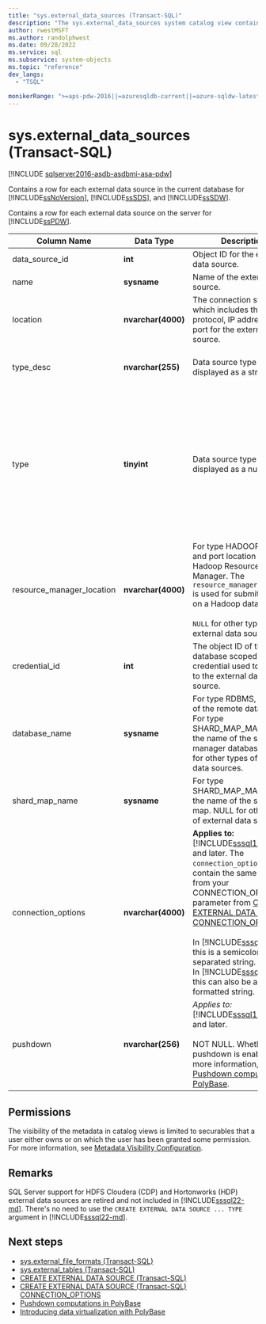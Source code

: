 ```yaml
---
title: "sys.external_data_sources (Transact-SQL)"
description: "The sys.external_data_sources system catalog view contains a row for each external data source in the current database."
author: rwestMSFT
ms.author: randolphwest
ms.date: 09/28/2022
ms.service: sql
ms.subservice: system-objects
ms.topic: "reference"
dev_langs:
  - "TSQL"

monikerRange: ">=aps-pdw-2016||=azuresqldb-current||=azure-sqldw-latest||>=sql-server-2016||>=sql-server-linux-2017||=azuresqldb-mi-current"
---
```

# sys.external_data_sources (Transact-SQL)

[!INCLUDE [sqlserver2016-asdb-asdbmi-asa-pdw](../../includes/applies-to-version/sqlserver2016-asdb-asdbmi-asa-pdw.md)]

  Contains a row for each external data source in the current database for [!INCLUDE[ssNoVersion](../../includes/ssnoversion-md.md)], [!INCLUDE[ssSDS](../../includes/sssds-md.md)], and [!INCLUDE[ssSDW](../../includes/sssdw-md.md)].

 Contains a row for each external data source on the server for [!INCLUDE[ssPDW](../../includes/sspdw-md.md)].

|Column Name|Data Type|Description|Range|  
|-----------------|---------------|-----------------|-----------|  
|data_source_id|**int**|Object ID for the external data source.||  
|name|**sysname**|Name of the external data source.||  
|location|**nvarchar(4000)**|The connection string, which includes the protocol, IP address, and port for the external data source.||  
|type_desc|**nvarchar(255)**|Data source type displayed as a string.|HADOOP, RDBMS, SHARD_MAP_MANAGER, REMOTE_DATA_ARCHIVE, BLOB_STORAGE, NONE|  
|type|**tinyint**|Data source type displayed as a number.|0 - HADOOP<br /><br /> 1 - RDBMS<br /><br /> 2 - SHARD_MAP_MANAGER<br /><br /> 3 - REMOTE_DATA_ARCHIVE<br /><br /> 4 - *internal use only*<br /><br /> 5 - BLOB_STORAGE<br /><br /> 6 - NONE |  
|resource_manager_location|**nvarchar(4000)**|For type HADOOP, the IP and port location of the Hadoop Resource Manager. The `resource_manager_location` is used for submitting a job on a Hadoop data source.<br /><br /> `NULL` for other types of external data sources.||  
|credential_id|**int**|The object ID of the database scoped credential used to connect to the external data source.||  
|database_name|**sysname**|For type RDBMS, the name of the remote database. For type SHARD_MAP_MANAGER, the name of the shard map manager database. NULL for other types of external data sources.||  
|shard_map_name|**sysname**|For type SHARD_MAP_MANAGER, the name of the shard map. NULL for other types of external data sources.||  
|connection_options|**nvarchar(4000)**|**Applies to:** [!INCLUDE[sssql19-md](../../includes/sssql19-md.md)] and later.  The `connection_options` will contain the same string from your CONNECTION_OPTIONS parameter from [CREATE EXTERNAL DATA SOURCE CONNECTION_OPTIONS](../../t-sql/statements/create-external-data-source-connection-options.md).<BR /><BR />In [!INCLUDE[sssql19-md](../../includes/sssql19-md.md)], this is a semicolon-separated string.<BR />In [!INCLUDE[sssql22-md](../../includes/sssql22-md.md)], this can also be a JSON-formatted string. | |
|pushdown|**nvarchar(256)**|*Applies to:* [!INCLUDE[sssql19-md](../../includes/sssql19-md.md)] and later.<br /><br />NOT NULL. Whether pushdown is enabled. For more information, see [Pushdown computations in PolyBase](../polybase/polybase-pushdown-computation.md).|ON, OFF |

## Permissions

 The visibility of the metadata in catalog views is limited to securables that a user either owns or on which the user has been granted some permission. For more information, see [Metadata Visibility Configuration](../../relational-databases/security/metadata-visibility-configuration.md).

## Remarks

SQL Server support for HDFS Cloudera (CDP) and Hortonworks (HDP) external data sources are retired and not included in [!INCLUDE[sssql22-md](../../includes/sssql22-md.md)]. There's no need to use the `CREATE EXTERNAL DATA SOURCE ... TYPE` argument in [!INCLUDE[sssql22-md](../../includes/sssql22-md.md)].

## Next steps

- [sys.external_file_formats (Transact-SQL)](../../relational-databases/system-catalog-views/sys-external-file-formats-transact-sql.md)
- [sys.external_tables (Transact-SQL)](../../relational-databases/system-catalog-views/sys-external-tables-transact-sql.md)
- [CREATE EXTERNAL DATA SOURCE (Transact-SQL)](../../t-sql/statements/create-external-data-source-transact-sql.md)
- [CREATE EXTERNAL DATA SOURCE (Transact-SQL) CONNECTION_OPTIONS](../../t-sql/statements/create-external-data-source-connection-options.md)
- [Pushdown computations in PolyBase](../polybase/polybase-pushdown-computation.md)
- [Introducing data virtualization with PolyBase](../polybase/polybase-guide.md)
